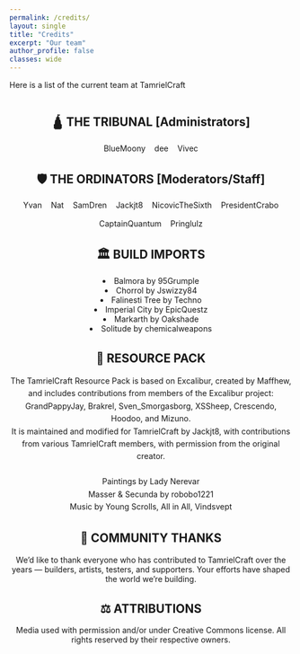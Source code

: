 ```yaml
---
permalink: /credits/
layout: single
title: "Credits"
excerpt: "Our team"
author_profile: false
classes: wide
---
```


Here is a list of the current team at TamrielCraft

<div style="column-count: 2; column-width: 300px;">

  <div style="break-inside: avoid; page-break-inside: avoid; -webkit-column-break-inside: avoid; margin-bottom: 2rem;">
    <h2 style="text-align: center;">🛕 THE TRIBUNAL [Administrators]</h2>
    <div style="display: flex; flex-wrap: wrap; justify-content: center; gap: 1rem; text-align: center;">
      <span>BlueMoony</span>
      <span>dee</span>
      <span>Vivec</span>
    </div>
  </div>

<div style="break-inside: avoid; margin-bottom: 2rem;">
  <h2 style="text-align: center;">🛡️ THE ORDINATORS [Moderators/Staff]</h2>
  <div style="display: flex; flex-wrap: wrap; justify-content: center; gap: 1rem; text-align: center;">
    <span>Yvan</span>
    <span>Nat</span>
    <span>SamDren</span>
    <span>Jackjt8</span>
    <span>NicovicTheSixth</span>
    <span>PresidentCrabo</span>
    <span>CaptainQuantum</span>
    <span>Pringlulz</span>
  </div>
</div>

  <div style="break-inside: avoid; page-break-inside: avoid; -webkit-column-break-inside: avoid; margin-bottom: 2rem;">
    <h2 style="text-align: center;">🏛️ BUILD IMPORTS</h2>
    <ul style="text-align: center; list-style-position: inside; padding-left: 0;">
      <li>Balmora by 95Grumple</li>
      <li>Chorrol by Jswizzy84</li>
      <li>Falinesti Tree by Techno</li>
      <li>Imperial City by EpicQuestz</li>
      <li>Markarth by Oakshade</li>
      <li>Solitude by chemicalweapons</li>
    </ul>
  </div>

  <div style="break-inside: avoid; page-break-inside: avoid; -webkit-column-break-inside: avoid; margin-bottom: 2rem;">
    <h2 style="text-align: center;">🎨 RESOURCE PACK</h2>
    <p style="text-align: center; line-height: 1.6;">
      The TamrielCraft Resource Pack is based on Excalibur, created by Maffhew, and includes contributions from members of the Excalibur project: <br>
     GrandPappyJay, Brakrel, Sven_Smorgasborg, XSSheep, Crescendo, Hoodoo, and Mizuno. <br>
     It is maintained and modified for TamrielCraft by Jackjt8, with contributions from various TamrielCraft members, with permission from the original creator.<br>
     <br> 
      Paintings by Lady Nerevar<br>
      Masser & Secunda by robobo1221<br>
      Music by Young Scrolls, All in All, Vindsvept
    </p>
  </div>

  <div style="break-inside: avoid; page-break-inside: avoid; -webkit-column-break-inside: avoid; margin-bottom: 2rem;">
    <h2 style="text-align: center;">🙏 COMMUNITY THANKS</h2>
    <p style="text-align: center;">
      We’d like to thank everyone who has contributed to TamrielCraft over the years — builders, artists, testers, and supporters. Your efforts have shaped the world we’re building.
    </p>
  </div>

  <div style="break-inside: avoid; page-break-inside: avoid; -webkit-column-break-inside: avoid; margin-bottom: 2rem;">
    <h2 style="text-align: center;">⚖️ ATTRIBUTIONS</h2>
    <p style="text-align: center;">
      Media used with permission and/or under Creative Commons license.  
      All rights reserved by their respective owners.
    </p>
  </div>

</div>
